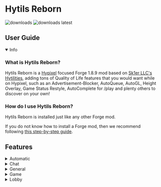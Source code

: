 # Hytils Reborn
<a href="https://github.com/W-OVERFLOW/Hytilities-Reborn/releases" target="_blank"></a>
<img alt="downloads" src="https://img.shields.io/github/downloads/W-OVERFLOW/Hytilities-Reborn/total?color=F5C400&style=for-the-badge" /> <img alt="downloads latest" src="https://img.shields.io/github/downloads-pre/W-OVERFLOW/Hytilities-Reborn/latest/total?color=F5C400&style=for-the-badge" />

## User Guide
<details open>
  <summary>Info</summary>

### What is Hytils Reborn?
Hytils Reborn is a [Hypixel](https://hypixel.net) focused Forge 1.8.9 mod based on [Sk1er LLC's Hytilities](https://github.com/Sk1erLLC/Hytilities), adding tons of Quality of Life features that
you would want while on Hypixel, such as an Advertisement-Blocker, AutoQueue, AutoGL, Height Overlay, Game Status Restyle, AutoComplete for /play and plenty others to discover on your own! 

### How do I use Hytils Reborn?
Hytils Reborn is installed just like any other Forge mod.

If you do not know how to install a Forge mod, then we recommend following [this step-by-step guide](https://github.com/LizzyMaybeDev/Introduction-to-modding-mc "Credits: LizzyMaybeDev").
</details>

## Features
<details>
 <summary>Automatic</summary>

## Automatic
- **Automatically Get API Key** - Automatically get the API Key from /api new.
- **Auto Start** - Join Hypixel immediately once the client has loaded to the main menu.
- **Auto Queue** - Automatically queues for another game once you win or die. (This will require you to interact with the game in a way to prevent abuse)
- **Auto-Complete Play Commands** - Allows tab completion of /play commands.
- **Auto Friend** - Automatically accept friend requests.
- **Limbo Play Helper** - When a /play command is run in Limbo, this runs /l first and then the command.
- **Auto GL** - Send a message 5 seconds before a Hypixel game starts.
- **Anti GL** - Remove all GL messages from chat.
- **Auto Chat Report Confirm** - Automatically confirms chat reports.
- **Auto Party Warp Confirm** - Automatically confirms party warps.
- **Automatically Check GEXP** - Automatically check your GEXP after you win a Hypixel game.
- **Automatically Check Winstreak** - Automatically check your winstreak after you win a Hypixel game.
</details>
<details>
  <summary>Chat</summary>

# Chat
- **Remove Lobby Statuses** - Remove lobby join messages from chat.
- **Remove Other's Mystery Box Rewards** - Remove others mystery box messages from chat and only show your own.
- **Remove Soul Well Announcements** - Remove soul well announcements from chat.
- **Remove Game Announcements** - Remove game announcements from chat.
- **Remove Hype Limit Reminder** - Remove Hype limit reminders from chat.
- **Player AdBlocker** - Remove spam messages from players, usually advertising something or begging for ranks.
- **Remove BedWars Advertisements** - Remove player messages asking to join BedWars parties.
- **Remove Friend/Guild Statuses** - Remove join/quit messages from friend/guild members.
- **Remove Guild MOTD** - Remove the guild Message Of The Day.
- **Remove Chat Emojis** - Remove MVP++ chat emojis.
- **Remove Server Connected Messages** - Remove messages informing you of the lobby name you've just joined, or what lobby you're being sent to.
- **Remove Auto Activated Quest Messages** - Remove automatically activated quest messages.
- **Remove Curse of Spam Messages** - Hides the constant spam of Kali's curse of spam.
- **Remove Bridge Self Goal Death Messages** - Hides the death message when you jump into your own goal in Bridge.
- **Remove Duels No Stats Change Messages** - Hides the message explaining that your stats did not change for dueling through /duel or within in a party.
- **Remove Block Trail Disabled Messages** - Hides the message explaining that your duel's block trail cosmetic was disabled in specific gamemodes.
- **Remove SkyBlock Welcome Messages** - Removes "Welcome to Hypixel SkyBlock!" messages from chat.
- **Remove Gift Message** - Removes "They have gifted x so far!" messages from chat.
- **Remove Seasonal Simulator Collection Messages** - Removes personal and global collected messages from chat for the Easter, Christmas, and Halloween variants.
- **Remove Earned Coins and Experience Messages** - Removes the earned coins and experience messages from chat.
- **Remove Replay Messages** - Removes replay messages from chat.
- **Remove Tip Messages** - Removes tip messages from chat.
- **Remove Online Status Messages** - Removes the online status messages from chat.
- **Trim Line Separators** - Prevent separators from overflowing onto the next chat line.
- **Clean Line Separators** - Change all line separator to become smoother.
- **White Chat** - Make nons chat messages appear as the normal chat message color.
- **White Private Messages** - Make private messages appear as the normal chat message color.
- **Cleaner Game Start Counter** - Compacts game start announcements.
- **Short Channel Names** - Abbreviate chat channel names.
- **Game Status Restyle** - Replace common game status messages with a new style.
- **Player Count Before Player Name** - Put the player count before the player name in game join/leave messages.
- **Player Count on Player Leave** - Include the player count when players leave.
- **Player Count Padding** - Place zeros at the beginning of the player count to align with the max player count.
- **Party Chat Swapper** - Automatically change to and out of a party channel when joining/leaving a party.
- **Swap Chatting Tab With Chat Swapper** - Automatically switch your [Chatting](https://github.com/W-OVERFLOW/Chatting) chat tab when chat swapper swaps your chat channel.
- **Remove All Chat Message** - Hide the "You are now in the ALL channel" message when auto-switching.
- **Thank Watchdog** - Compliment Watchdog when someone is banned, or a Watchdog announcement is sent.
- **Guild Welcome Message** - Send a friendly welcome message when a player joins your guild.
- **AutoWB** - Says configurable message to your friends/guild when they join.
- **Shout Cooldown** - Show the amount of time remaining until /shout can be reused.
- **Non Speech Cooldown** - Show the amount of time remaining until you can speak if you are a non.
</details>
<details>
  <summary>General</summary>
  
# General
- **Broadcast Achievements** - Announce in Guild chat when you get an achievement.
- **Broadcast Levelup** - Announce in Guild chat when you level up.
- **Notify Mining Fatigue** - Send a notification when you get mining fatigue.
- **Hide NPCs In Tab** - Prevent NPCs from showing up in tab.
- **Don't Hide Important NPCs** - Keeps NPCs in tab in gamemodes like SkyBlock and Replay.
- **Hide Guild Tags in Tab** - Prevent Guild tags from showing up in tab.
- **Hide Player Ranks in Tab** - Prevent player ranks from showing up in tab.
- **Hide Guild Tags In Tab** - Prevent Guild tags from showing up in tab.
- **Highlight Friends In Tab** - Add a star to the names of your Hypixel friends in tab.
- **Highlight Self In Tab** - Add a star to your name in tab.
- **Cleaner Tab in SkyBlock** - Doesn't render player heads or ping for tab entries that aren't players in Skyblock.
- **Hide Ping in Tab** - Prevent ping from showing up in tab while playing games, since the value is misleading. Ping will remain visible in lobbies.

</details>
<details>
  <summary>Game</summary>

# Game
- **Notify When Kicked From Game** - Notify in party chat when you are kicked from the game due to a connection issue.
- **Mute Housing Music** - Prevent the Housing songs from being heard.
- **Notify When Blocks Run Out** - Pings you via a sound when your blocks are running out.
- **Highlight Opened Chests** - Highlight chests that have been opened.
- **UHC Overlay** - Increase the size of dropped apples, golden apples, golden ingots, and player heads in UHC Champions and Speed UHC.
- **UHC Middle Waypoint** - Adds a waypoint to signify (0,0).
- **Lower Render Distance in Sumo** - Lowers render distance to your desired value in Sumo Duels.
- **Hide Armor** - Hide armor in games where armor is always the same.
- **Hide Useless Game Nametags** - Hides unnecessary nametags such as those that say "RIGHT CLICK" or "CLICK" in SkyBlock, BedWars, SkyWars, and Duels, as well as other useless ones.
- **Hardcore Hearts** - When your bed is broken/wither is killed in Bedwars/The Walls, set the heart style to Hardcore.
- **Pit Lag Reducer** - Hide entities at spawn while you are in the PVP area.
- **Hide Game Starting Titles** - Hide titles such as the countdown when a game is about to begin and gamemode names.
- **Hide Game Ending Titles** - Hide titles that signify when the game has ended.
- **Hide Game Ending Countdown Titles** - Hide titles that signify the time left in a game.
- **Height Overlay** - Make blocks that are in the Hypixel height limit a different colour.
- **Hide Duels Cosmetics** - Hide Duels Cosmetics in Hypixel.
- **Hide Actionbar in Housing** - Hide the Actionbar in Housing.
- **Remove Non-NPCs in SkyBlock** - Remove entities that are not NPCs in SkyBlock.
- **Middle Waypoint Beacon in MiniWalls** - dds a beacon at (0,0) when your MiniWither is dead in MiniWalls.
</details>
<details>
  <summary>Lobby</summary>

# Lobby
- **Hide Lobby NPCs** - Hide NPCs in the lobby.
- **Hide Useless Lobby Nametags** - Hides unnecessary nametags such as those that say "RIGHT CLICK" or "CLICK TO PLAY" in a lobby, as well as other useless ones.
- **Hide Lobby Bossbars** - Hide the bossbar in the lobby.
- **Mystery Box Star** - Shows what star a mystery box is in the Mystery Box Vault, Orange stars are special boxes.
- **Remove Limbo AFK Title** - Remove the AFK title when you get sent to limbo for being AFK.
- **Limbo Limiter** - While in Limbo, limit your framerate to reduce the load of the game on your computer.
- **Limbo PM Ding** - While in Limbo, play the ding sound if you get a PM. Currently, Hypixel's option does not work in Limbo.

</details>
